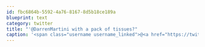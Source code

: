 ```yaml
---
id: fbc6864b-5592-4a76-8167-8d5b18ce189a
blueprint: text
category: twitter
title: "'@DarrenMartini with a pack of tissues?"
caption: '<span class="username username_linked">@<a href="https://twitter.com/DarrenMartini" title="Darren Martini">DarrenMartini</a></span> with a pack of tissues?'
---
```


